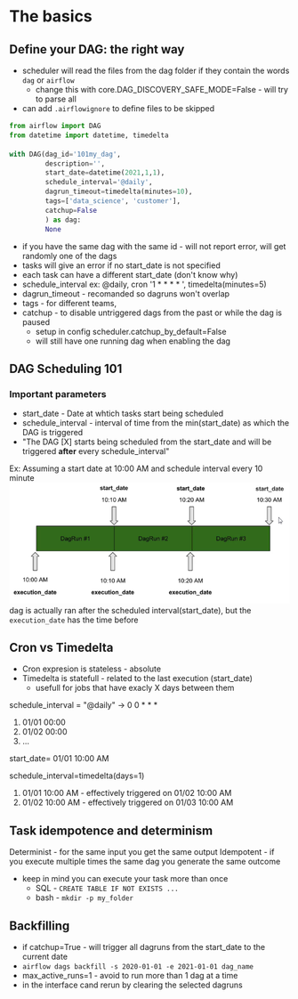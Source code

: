 # The basics

## Define your DAG: the right way
- scheduler will read the files from the dag folder if they contain the words `dag` or `airflow`
    - change this with core.DAG_DISCOVERY_SAFE_MODE=False - will try to parse all
- can add `.airflowignore` to define files to be skipped
```python
from airflow import DAG
from datetime import datetime, timedelta

with DAG(dag_id='101my_dag',
         description='',
         start_date=datetime(2021,1,1),
         schedule_interval='@daily',
         dagrun_timeout=timedelta(minutes=10),
         tags=['data_science', 'customer'],
         catchup=False
         ) as dag:
         None
```
- if you have the same dag with the same id - will not report error, will get randomly one of the dags
- tasks will give an error if no start_date is not specified
- each task can have a different start_date (don't know why)
- schedule_interval ex: @daily, cron '1 * * * * ', timedelta(minutes=5)
- dagrun_timeout - recomanded so dagruns won't overlap
- tags - for different teams, 
- catchup - to disable untriggered dags from the past or while the dag is paused
    - setup in config scheduler.catchup_by_default=False
    - will still have one running dag when enabling the dag

## DAG Scheduling 101
### Important parameters
- start_date - Date at whtich tasks start being scheduled
- schedule_interval - interval of time from the min(start_date) as which the DAG is triggered
- "The DAG [X] starts being scheduled from the start_date and will be triggered **after** every schedule_interval"

Ex:
Assuming a start date at 10:00 AM and schedule interval every 10 minute
![dags schedule](media/102.png)
dag is actually ran after the scheduled interval(start_date), but the `execution_date` has the time before

## Cron vs Timedelta
- Cron expresion is stateless - absolute
- Timedelta is statefull - related to the last execution (start_date)
    - usefull for jobs that have exacly X days between them

schedule_interval = "@daily" -> 0 0 * * *
1. 01/01 00:00
2. 01/02 00:00
3. ...

start_date= 01/01 10:00 AM

schedule_interval=timedelta(days=1)
1. 01/01 10:00 AM - effectively triggered on 01/02 10:00 AM
2. 01/02 10:00 AM - effectively triggered on 01/03 10:00 AM

## Task idempotence and determinism
Determinist - for the same input you get the same output
Idempotent - if you execute multiple times the same dag you generate the same outcome

- keep in mind you can execute your task more than once
    - SQL - `CREATE TABLE IF NOT EXISTS ...`
    - bash - `mkdir -p my_folder`

## Backfilling

- if catchup=True - will trigger all dagruns from the start_date to the current date
- `airflow dags backfill -s 2020-01-01 -e 2021-01-01 dag_name`
- max_active_runs=1 - avoid to run more than 1 dag at a time
- in the interface cand rerun by clearing the selected dagruns
